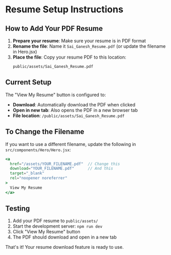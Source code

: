 # Resume Setup Instructions

## How to Add Your PDF Resume

1. **Prepare your resume**: Make sure your resume is in PDF format
2. **Rename the file**: Name it `Sai_Ganesh_Resume.pdf` (or update the filename in Hero.jsx)
3. **Place the file**: Copy your resume PDF to this location:
   ```
   public/assets/Sai_Ganesh_Resume.pdf
   ```

## Current Setup

The "View My Resume" button is configured to:
- **Download**: Automatically download the PDF when clicked
- **Open in new tab**: Also opens the PDF in a new browser tab
- **File location**: `/public/assets/Sai_Ganesh_Resume.pdf`

## To Change the Filename

If you want to use a different filename, update the following in `src/components/Hero/Hero.jsx`:

```jsx
<a
  href="/assets/YOUR_FILENAME.pdf"  // Change this
  download="YOUR_FILENAME.pdf"      // And this
  target="_blank"
  rel="noopener noreferrer"
>
  View My Resume
</a>
```

## Testing

1. Add your PDF resume to `public/assets/`
2. Start the development server: `npm run dev`
3. Click "View My Resume" button
4. The PDF should download and open in a new tab

That's it! Your resume download feature is ready to use.
